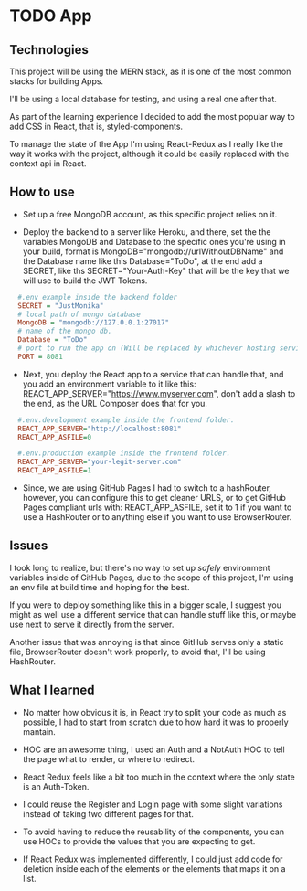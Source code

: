 # TODO App
## Technologies
This project will be using the MERN stack, as it is one of the most common stacks for building Apps.

I'll be using a local database for testing, and using a real one after that.

As part of the learning experience I decided to add the most popular way to add CSS in React, that is, styled-components.

To manage the state of the App I'm using React-Redux as I really like the way it works with the project, although it could be easily replaced with the context api in React.

## How to use
- Set up a free MongoDB account, as this specific project relies on it.

- Deploy the backend to a server like Heroku, and there, set the the variables MongoDB and Database to the specific ones you're using in your build, format is MongoDB="mongodb://urlWithoutDBName" and the Database name like this Database="ToDo", at the end add a SECRET, like ths SECRET="Your-Auth-Key" that will be the key that we will use to build the JWT Tokens.
```ini
  #.env example inside the backend folder
  SECRET = "JustMonika"
  # local path of mongo database
  MongoDB = "mongodb://127.0.0.1:27017"
  # name of the mongo db.
  Database = "ToDo"
  # port to run the app on (Will be replaced by whichever hosting service you use).
  PORT = 8081
```

- Next, you deploy the React app to a service that can handle that, and you add an environment variable to it like this: REACT_APP_SERVER="https://www.myserver.com", don't add a slash to the end, as the URL Composer does that for you.
```ini
  #.env.development example inside the frontend folder.
  REACT_APP_SERVER="http://localhost:8081"
  REACT_APP_ASFILE=0
```
```ini
  #.env.production example inside the frontend folder.
  REACT_APP_SERVER="your-legit-server.com"
  REACT_APP_ASFILE=1
```

- Since, we are using GitHub Pages I had to switch to a hashRouter, however, you can configure this to get cleaner URLS, or to get GitHub Pages compliant urls with: REACT_APP_ASFILE, set it to 1 if you want to use a HashRouter or to anything else if you want to use BrowserRouter.


## Issues
I took long to realize, but there's no way to set up *safely* environment variables inside of GitHub Pages, due to the scope of this project, I'm using an env file at build time and hoping for the best.

If you were to deploy something like this in a bigger scale, I suggest you might as well use a different service that can handle stuff like this, or maybe use next to serve it directly from the server.

Another issue that was annoying is that since GitHub serves only a static file, BrowserRouter doesn't work properly, to avoid that, I'll be using HashRouter.


## What I learned
- No matter how obvious it is, in React try to split your code as much as possible, I had to start from scratch due to how hard it was to properly mantain.

- HOC are an awesome thing, I used an Auth and a NotAuth HOC to tell the page what to render, or where to redirect.

- React Redux feels like a bit too much in the context where the only state is an Auth-Token.

- I could reuse the Register and Login page with some slight variations instead of taking two different pages for that.

- To avoid having to reduce the reusability of the components, you can use HOCs to provide the values that you are expecting to get.

- If React Redux was implemented differently, I could just add code for deletion inside each of the elements or the elements that maps it on a list.